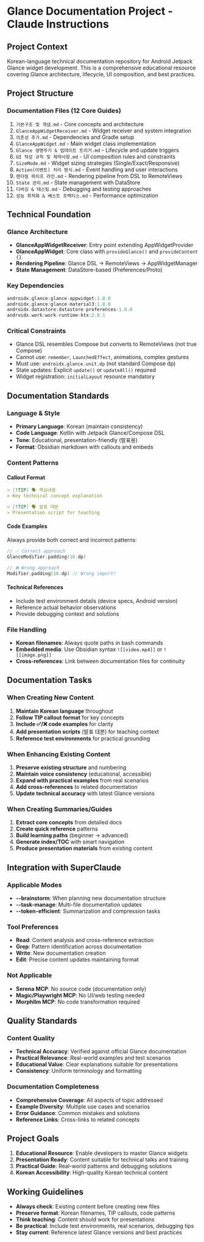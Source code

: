 # Glance Documentation Project - Claude Instructions

## Project Context

Korean-language technical documentation repository for Android Jetpack Glance widget development. This is a comprehensive educational resource covering Glance architecture, lifecycle, UI composition, and best practices.

## Project Structure

### Documentation Files (12 Core Guides)
1. `기본구조 및 개념.md` - Core concepts and architecture
2. `GlanceAppWidgetReceiver.md` - Widget receiver and system integration
3. `의존성 추가.md` - Dependencies and Gradle setup
4. `GlanceAppWidget.md` - Main widget class implementation
5. `Glance 생명주기 & 업데이트 트리거.md` - Lifecycle and update triggers
6. `UI 작성 규칙 및 제약사항.md` - UI composition rules and constraints
7. `SizeMode.md` - Widget sizing strategies (Single/Exact/Responsive)
8. `Action(이벤트) 처리 방식.md` - Event handling and user interactions
9. `렌더링 파이프 라인.md` - Rendering pipeline from DSL to RemoteViews
10. `State 관리.md` - State management with DataStore
11. `디버깅 & 테스팅.md` - Debugging and testing approaches
12. `성능 최적화 & 베스트 프랙티스.md` - Performance optimization

## Technical Foundation

### Glance Architecture
- **GlanceAppWidgetReceiver**: Entry point extending AppWidgetProvider
- **GlanceAppWidget**: Core class with `provideGlance()` and `provideContent {}`
- **Rendering Pipeline**: Glance DSL → RemoteViews → AppWidgetManager
- **State Management**: DataStore-based (Preferences/Proto)

### Key Dependencies
```kotlin
androidx.glance:glance-appwidget:1.0.0
androidx.glance:glance-material3:1.0.0
androidx.datastore:datastore-preferences:1.0.0
androidx.work:work-runtime-ktx:2.8.1
```

### Critical Constraints
- Glance DSL resembles Compose but converts to RemoteViews (not true Compose)
- Cannot use: `remember`, `LaunchedEffect`, animations, complex gestures
- Must use: `androidx.glance.unit.dp` (not standard Compose dp)
- State updates: Explicit `update()` or `updateAll()` required
- Widget registration: `initialLayout` resource mandatory

## Documentation Standards

### Language & Style
- **Primary Language**: Korean (maintain consistency)
- **Code Language**: Kotlin with Jetpack Glance/Compose DSL
- **Tone**: Educational, presentation-friendly (발표용)
- **Format**: Obsidian markdown with callouts and embeds

### Content Patterns

#### Callout Format
```markdown
> [!TIP] 🗣️ 핵심내용
> Key technical concept explanation

> [!TIP] 🗣️ 발표 대본
> Presentation script for teaching
```

#### Code Examples
Always provide both correct and incorrect patterns:
```kotlin
// ✅ Correct approach
GlanceModifier.padding(16.dp)

// ❌ Wrong approach
Modifier.padding(16.dp) // Wrong import!
```

#### Technical References
- Include test environment details (device specs, Android version)
- Reference actual behavior observations
- Provide debugging context and solutions

### File Handling
- **Korean filenames**: Always quote paths in bash commands
- **Embedded media**: Use Obsidian syntax `![[video.mp4]]` or `![[image.png]]`
- **Cross-references**: Link between documentation files for continuity

## Documentation Tasks

### When Creating New Content
1. **Maintain Korean language** throughout
2. **Follow TIP callout format** for key concepts
3. **Include ✅/❌ code examples** for clarity
4. **Add presentation scripts** (발표 대본) for teaching context
5. **Reference test environments** for practical grounding

### When Enhancing Existing Content
1. **Preserve existing structure** and numbering
2. **Maintain voice consistency** (educational, accessible)
3. **Expand with practical examples** from real scenarios
4. **Add cross-references** to related documentation
5. **Update technical accuracy** with latest Glance versions

### When Creating Summaries/Guides
1. **Extract core concepts** from detailed docs
2. **Create quick reference** patterns
3. **Build learning paths** (beginner → advanced)
4. **Generate index/TOC** with smart navigation
5. **Produce presentation materials** from existing content

## Integration with SuperClaude

### Applicable Modes
- **--brainstorm**: When planning new documentation structure
- **--task-manage**: Multi-file documentation updates
- **--token-efficient**: Summarization and compression tasks

### Tool Preferences
- **Read**: Content analysis and cross-reference extraction
- **Grep**: Pattern identification across documentation
- **Write**: New documentation creation
- **Edit**: Precise content updates maintaining format

### Not Applicable
- **Serena MCP**: No source code (documentation only)
- **Magic/Playwright MCP**: No UI/web testing needed
- **Morphllm MCP**: No code transformation required

## Quality Standards

### Content Quality
- **Technical Accuracy**: Verified against official Glance documentation
- **Practical Relevance**: Real-world examples and test scenarios
- **Educational Value**: Clear explanations suitable for presentations
- **Consistency**: Uniform terminology and formatting

### Documentation Completeness
- **Comprehensive Coverage**: All aspects of topic addressed
- **Example Diversity**: Multiple use cases and scenarios
- **Error Guidance**: Common mistakes and solutions
- **Reference Links**: Cross-links to related concepts

## Project Goals

1. **Educational Resource**: Enable developers to master Glance widgets
2. **Presentation Ready**: Content suitable for technical talks and training
3. **Practical Guide**: Real-world patterns and debugging solutions
4. **Korean Accessibility**: High-quality Korean technical content

## Working Guidelines

- **Always check**: Existing content before creating new files
- **Preserve format**: Korean filenames, TIP callouts, code patterns
- **Think teaching**: Content should work for presentations
- **Be practical**: Include test environments, real scenarios, debugging tips
- **Stay current**: Reference latest Glance versions and best practices
